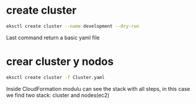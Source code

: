 # create cluster
```sh
eksctl create cluster --name development --dry-run
```
Last command return a basic yaml file
# crear cluster y nodos
```sh
eksctl create cluster -f Cluster.yaml

```
Inside CloudFormation modulu can see the stack with all steps, in this case we find two stack: cluster and nodes(ec2)

